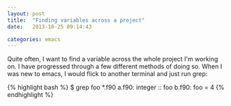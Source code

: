 ```yaml
---
layout: post
title:  "Finding variables across a project"
date:   2013-10-25 09:14:43

categories: emacs
---
```


Quite often, I want to find a variable across the whole project I'm working on. I have progressed
through a few different methods of doing so. When I was new to emacs, I would flick to another
terminal and just run grep:

{% highlight bash %}
$ grep foo *.f90
a.f90: integer :: foo
b.f90: foo = 4
{% endhighlight %}


